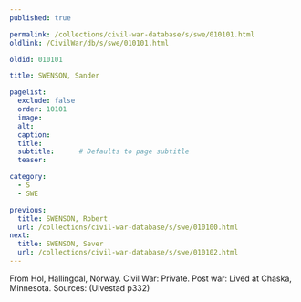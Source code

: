 ```yaml
---
published: true

permalink: /collections/civil-war-database/s/swe/010101.html
oldlink: /CivilWar/db/s/swe/010101.html

oldid: 010101

title: SWENSON, Sander

pagelist:
  exclude: false
  order: 10101
  image: 
  alt:
  caption:
  title:
  subtitle:      # Defaults to page subtitle
  teaser:

category: 
  - S 
  - SWE

previous:
  title: SWENSON, Robert
  url: /collections/civil-war-database/s/swe/010100.html  
next:
  title: SWENSON, Sever
  url: /collections/civil-war-database/s/swe/010102.html   
---
```

From Hol, Hallingdal, Norway. Civil War: Private. Post war: Lived at Chaska, Minnesota. Sources: (Ulvestad p332)